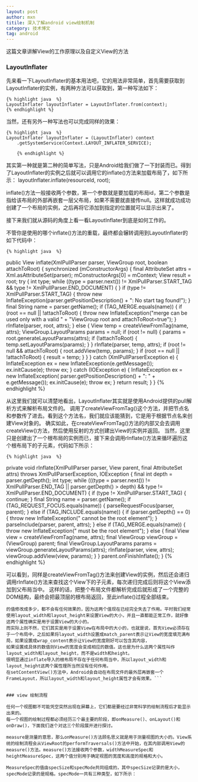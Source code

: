 ```yaml
---
layout: post
author: mxn
titile: 深入了解android view绘制机制
category: 技术博文
tag: android
---
```


这篇文章讲解View的工作原理以及自定义View的方法

### LayoutInflater

先来看一下LayoutInflater的基本用法吧，它的用法非常简单，首先需要获取到LayoutInflater的实例，有两种方法可以获取到，第一种写法如下：

    {% highlight java  %}
    LayoutInflater layoutInflater = LayoutInflater.from(context);
    {% endhighlight %}

当然，还有另外一种写法也可以完成同样的效果：

    {% highlight java  %}
    LayoutInflater layoutInflater = (LayoutInflater) context
        .getSystemService(Context.LAYOUT_INFLATER_SERVICE);

        {% endhighlight %}

其实第一种就是第二种的简单写法，只是Android给我们做了一下封装而已。得到了LayoutInflater的实例之后就可以调用它的inflate()方法来加载布局了，如下所示：
layoutInflater.inflate(resourceId, root);

inflate()方法一般接收两个参数，第一个参数就是要加载的布局id，第二个参数是指给该布局的外部再嵌套一层父布局，如果不需要就直接传null。这样就成功成功创建了一个布局的实例，之后再将它添加到指定的位置就可以显示出来了。

接下来我们就从源码的角度上看一看LayoutInflater到底是如何工作的。

<!-- more -->

不管你是使用的哪个inflate()方法的重载，最终都会辗转调用到LayoutInflater的如下代码中：

    {% highlight java  %}
public View inflate(XmlPullParser parser, ViewGroup root, boolean attachToRoot) {
    synchronized (mConstructorArgs) {
        final AttributeSet attrs = Xml.asAttributeSet(parser);
        mConstructorArgs[0] = mContext;
        View result = root;
        try {
            int type;
            while ((type = parser.next()) != XmlPullParser.START_TAG &&
                    type != XmlPullParser.END_DOCUMENT) {
            }
            if (type != XmlPullParser.START_TAG) {
                throw new InflateException(parser.getPositionDescription()
                        + ": No start tag found!");
            }
            final String name = parser.getName();
            if (TAG_MERGE.equals(name)) {
                if (root == null || !attachToRoot) {
                    throw new InflateException("merge can be used only with a valid "
                            + "ViewGroup root and attachToRoot=true");
                }
                rInflate(parser, root, attrs);
            } else {
                View temp = createViewFromTag(name, attrs);
                ViewGroup.LayoutParams params = null;
                if (root != null) {
                    params = root.generateLayoutParams(attrs);
                    if (!attachToRoot) {
                        temp.setLayoutParams(params);
                    }
                }
                rInflate(parser, temp, attrs);
                if (root != null && attachToRoot) {
                    root.addView(temp, params);
                }
                if (root == null || !attachToRoot) {
                    result = temp;
                }
            }
        } catch (XmlPullParserException e) {
            InflateException ex = new InflateException(e.getMessage());
            ex.initCause(e);
            throw ex;
        } catch (IOException e) {
            InflateException ex = new InflateException(
                    parser.getPositionDescription()
                    + ": " + e.getMessage());
            ex.initCause(e);
            throw ex;
        }
        return result;
    }
}
    {% endhighlight %}

从这里我们就可以清楚地看出，LayoutInflater其实就是使用Android提供的pull解析方式来解析布局文件的。
调用了createViewFromTag()这个方法，并把节点名和参数传了进去。看到这个方法名，我们就应该能猜到，它是用于根据节点名来创建View对象的。
确实如此，在createViewFromTag()方法的内部又会去调用createView()方法，然后使用反射的方式创建出View的实例并返回。
当然，这里只是创建出了一个根布局的实例而已，接下来会调用rInflate()方法来循环遍历这个根布局下的子元素，代码如下所示：

    {% highlight java  %}
private void rInflate(XmlPullParser parser, View parent, final AttributeSet attrs)
        throws XmlPullParserException, IOException {
    final int depth = parser.getDepth();
    int type;
    while (((type = parser.next()) != XmlPullParser.END_TAG ||
            parser.getDepth() > depth) && type != XmlPullParser.END_DOCUMENT) {
        if (type != XmlPullParser.START_TAG) {
            continue;
        }
        final String name = parser.getName();
        if (TAG_REQUEST_FOCUS.equals(name)) {
            parseRequestFocus(parser, parent);
        } else if (TAG_INCLUDE.equals(name)) {
            if (parser.getDepth() == 0) {
                throw new InflateException("<include /> cannot be the root element");
            }
            parseInclude(parser, parent, attrs);
        } else if (TAG_MERGE.equals(name)) {
            throw new InflateException("<merge /> must be the root element");
        } else {
            final View view = createViewFromTag(name, attrs);
            final ViewGroup viewGroup = (ViewGroup) parent;
            final ViewGroup.LayoutParams params = viewGroup.generateLayoutParams(attrs);
            rInflate(parser, view, attrs);
            viewGroup.addView(view, params);
        }
    }
    parent.onFinishInflate();
}
        {% endhighlight %}

可以看到，同样是createViewFromTag()方法来创建View的实例，然后还会递归调用rInflate()方法来查找这个View下的子元素，每次递归完成后则将这个View添加到父布局当中。
这样的话，把整个布局文件都解析完成后就形成了一个完整的DOM结构，最终会把最顶层的根布局返回，至此inflate()过程全部结束。

```注意通过inflate导入的根布局，不管你将根布局的layout_width和layout_height
的值修改成多少，都不会有任何效果的，因为这两个值现在已经完全失去了作用。平时我们经常使用layout_width和layout_height来设置View的大小，并且一直都能正常工作，就好像这两个属性确实是用于设置View的大小的。
而实际上则不然，它们其实是用于设置View在布局中的大小的，也就是说，首先View必须存在于一个布局中，之后如果将layout_width设置成match_parent表示让View的宽度填充满布局，如果设置成wrap_content表示让View的宽度刚好可以包含其内容，
如果设置成具体的数值则View的宽度会变成相应的数值。这也是为什么这两个属性叫作layout_width和layout_height，而不是width和height。
很明显通过inflate导入的根布局不存在于任何布局当中，所以layout_width和layout_height这两个属性理所当然没有任何作用。
在setContentView()方法中，Android会自动在布局文件的最外层再嵌套一个FrameLayout，所以layout_width和layout_height属性才会有效果。```


### view 绘制流程

任何一个视图都不可能凭空突然出现在屏幕上，它们都是要经过非常科学的绘制流程后才能显示出来的。
每一个视图的绘制过程都必须经历三个最主要的阶段，即onMeasure()、onLayout()和onDraw()，下面我们逐个对这三个阶段展开进行探讨。

measure是测量的意思，那么onMeasure()方法顾名思义就是用于测量视图的大小的。View系统的绘制流程会从ViewRoot的performTraversals()方法中开始，在其内部调用View的measure()方法。measure()方法接收两个参数，widthMeasureSpec和heightMeasureSpec，这两个值分别用于确定视图的宽度和高度的规格和大小。

MeasureSpec的值由specSize和specMode共同组成的，其中specSize记录的是大小，specMode记录的是规格。specMode一共有三种类型，如下所示：

